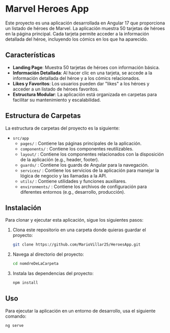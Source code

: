 # Marvel Heroes App

Este proyecto es una aplicación desarrollada en Angular 17 que proporciona un listado de héroes de Marvel. La aplicación muestra 50 tarjetas de héroes en la página principal. Cada tarjeta permite acceder a la información detallada del héroe, incluyendo los cómics en los que ha aparecido.

## Características

- **Landing Page**: Muestra 50 tarjetas de héroes con información básica.
- **Información Detallada**: Al hacer clic en una tarjeta, se accede a la información detallada del héroe y a los cómics relacionados.
- **Likes y Favoritos**: Los usuarios pueden dar "likes" a los héroes y acceder a un listado de héroes favoritos.
- **Estructura Modular**: La aplicación está organizada en carpetas para facilitar su mantenimiento y escalabilidad.

## Estructura de Carpetas

La estructura de carpetas del proyecto es la siguiente:

- `src/app`
  - `pages/` : Contiene las páginas principales de la aplicación.
  - `components/` : Contiene los componentes reutilizables.
  - `layout/` : Contiene los componentes relacionados con la disposición de la aplicación (e.g., header, footer).
  - `guards/` : Contiene los guards de Angular para la navegación.
  - `services/` : Contiene los servicios de la aplicación para manejar la lógica de negocio y las llamadas a la API.
  - `utils/` : Contiene utilidades y funciones auxiliares.
  - `environments/` : Contiene los archivos de configuración para diferentes entornos (e.g., desarrollo, producción).

## Instalación

Para clonar y ejecutar esta aplicación, sigue los siguientes pasos:

1. Clona este repositorio en una carpeta donde quieras guardar el proyecto:
    ```bash
    git clone https://github.com/MarioVillar25/HeroesApp.git
    ```

2. Navega al directorio del proyecto:
    ```bash
    cd nomdreDeLaCarpeta
    ```

3. Instala las dependencias del proyecto:
    ```bash
    npm install
    ```

## Uso

Para ejecutar la aplicación en un entorno de desarrollo, usa el siguiente comando:
```bash
ng serve
